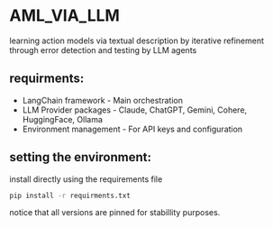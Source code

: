 # AML_VIA_LLM
learning action models via textual description by iterative refinement through error detection and testing by LLM agents
## requirments:
* LangChain framework - Main orchestration
* LLM Provider packages - Claude, ChatGPT, Gemini, Cohere, HuggingFace, Ollama
* Environment management - For API keys and configuration

## setting the environment:
install directly using the requirements file
```bash
pip install -r requirments.txt
```
notice that all versions are pinned for stabillity purposes.
